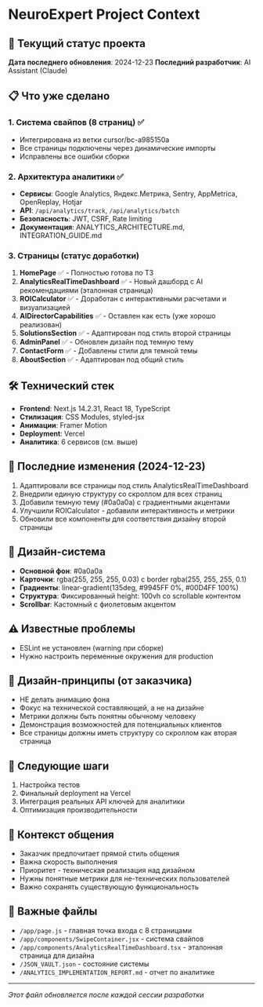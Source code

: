 # NeuroExpert Project Context

## 🎯 Текущий статус проекта
**Дата последнего обновления**: 2024-12-23
**Последний разработчик**: AI Assistant (Claude)

## 📋 Что уже сделано

### 1. Система свайпов (8 страниц) ✅
- Интегрирована из ветки cursor/bc-a985150a
- Все страницы подключены через динамические импорты
- Исправлены все ошибки сборки

### 2. Архитектура аналитики ✅
- **Сервисы**: Google Analytics, Яндекс.Метрика, Sentry, AppMetrica, OpenReplay, Hotjar
- **API**: `/api/analytics/track`, `/api/analytics/batch`
- **Безопасность**: JWT, CSRF, Rate limiting
- **Документация**: ANALYTICS_ARCHITECTURE.md, INTEGRATION_GUIDE.md

### 3. Страницы (статус доработки)
1. **HomePage** ✅ - Полностью готова по ТЗ
2. **AnalyticsRealTimeDashboard** ✅ - Новый дашборд с AI рекомендациями (эталонная страница)
3. **ROICalculator** ✅ - Доработан с интерактивными расчетами и визуализацией
4. **AIDirectorCapabilities** ✅ - Оставлен как есть (уже хорошо реализован)
5. **SolutionsSection** ✅ - Адаптирован под стиль второй страницы
6. **AdminPanel** ✅ - Обновлен дизайн под темную тему
7. **ContactForm** ✅ - Добавлены стили для темной темы
8. **AboutSection** ✅ - Адаптирован под общий стиль

## 🛠 Технический стек
- **Frontend**: Next.js 14.2.31, React 18, TypeScript
- **Стилизация**: CSS Modules, styled-jsx
- **Анимации**: Framer Motion
- **Deployment**: Vercel
- **Аналитика**: 6 сервисов (см. выше)

## 📝 Последние изменения (2024-12-23)
1. Адаптировали все страницы под стиль AnalyticsRealTimeDashboard
2. Внедрили единую структуру со скроллом для всех страниц
3. Добавили темную тему (#0a0a0a) с градиентными акцентами
4. Улучшили ROICalculator - добавили интерактивность и метрики
5. Обновили все компоненты для соответствия дизайну второй страницы

## 🎨 Дизайн-система
- **Основной фон**: #0a0a0a
- **Карточки**: rgba(255, 255, 255, 0.03) с border rgba(255, 255, 255, 0.1)
- **Градиенты**: linear-gradient(135deg, #9945FF 0%, #00D4FF 100%)
- **Структура**: Фиксированный height: 100vh со scrollable контентом
- **Scrollbar**: Кастомный с фиолетовым акцентом

## ⚠️ Известные проблемы
- ESLint не установлен (warning при сборке)
- Нужно настроить переменные окружения для production

## 🎨 Дизайн-принципы (от заказчика)
- НЕ делать анимацию фона
- Фокус на технической составляющей, а не на дизайне
- Метрики должны быть понятны обычному человеку
- Демонстрация возможностей для потенциальных клиентов
- Все страницы должны иметь структуру со скроллом как вторая страница

## 🚀 Следующие шаги
1. Настройка тестов
2. Финальный deployment на Vercel
3. Интеграция реальных API ключей для аналитики
4. Оптимизация производительности

## 💬 Контекст общения
- Заказчик предпочитает прямой стиль общения
- Важна скорость выполнения
- Приоритет - техническая реализация над дизайном
- Нужны понятные метрики для не-технических пользователей
- Важно сохранять существующую функциональность

## 📁 Важные файлы
- `/app/page.js` - главная точка входа с 8 страницами
- `/app/components/SwipeContainer.jsx` - система свайпов
- `/app/components/AnalyticsRealTimeDashboard.tsx` - эталонная страница для дизайна
- `/JSON_VAULT.json` - состояние системы
- `/ANALYTICS_IMPLEMENTATION_REPORT.md` - отчет по аналитике

---
*Этот файл обновляется после каждой сессии разработки*